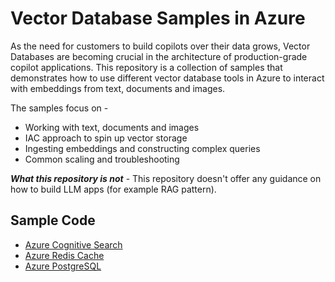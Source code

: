 # Vector Database Samples in Azure

As the need for customers to build copilots over their data grows, Vector Databases are becoming crucial in the architecture of production-grade copilot applications. This repository is a collection of samples that demonstrates how to use different vector database tools in Azure to interact with embeddings from text, documents and images.

The samples focus on -

- Working with text, documents and images
- IAC approach to spin up vector storage
- Ingesting embeddings and constructing complex queries
- Common scaling and troubleshooting

***What this repository is not*** - This repository doesn't offer any guidance on how to build LLM apps (for example RAG pattern).

## Sample Code

- [Azure Cognitive Search](./azure_cognitive_search/README.md)
- [Azure Redis Cache](azure_redis_cache/)
- [Azure PostgreSQL](azure-postgresql/)